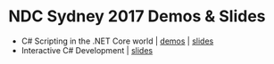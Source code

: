 # NDC Sydney 2017 Demos & Slides

 - C# Scripting in the .NET Core world | [demos](https://github.com/filipw/ndc-sydney-2017-demos/tree/master/scripting) | [slides](https://filipw.github.io/ndcsydney2017-1)
 - Interactive C# Development | [slides](https://filipw.github.io/ndcsydney2017-2)
